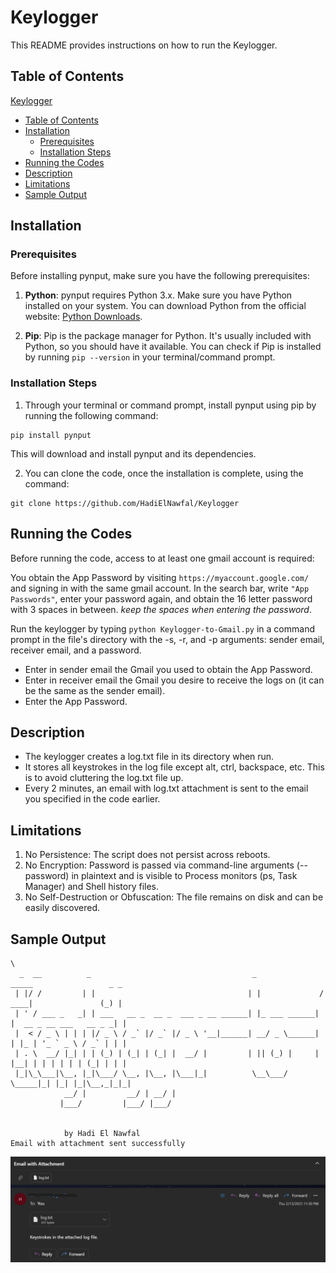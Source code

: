 # Keylogger

This README provides instructions on how to run the Keylogger.

## Table of Contents

 [Keylogger](#keylogger)
  - [Table of Contents](#table-of-contents)
  - [Installation](#installation)
    - [Prerequisites](#prerequisites)
    - [Installation Steps](#installation-steps)
  - [Running the Codes](#running-the-codes)
  - [Description](#Description)
  - [Limitations](#limitations)
  - [Sample Output](#Sample-Output)

## Installation

### Prerequisites

Before installing pynput, make sure you have the following prerequisites:

1. **Python**: pynput requires Python 3.x. Make sure you have Python installed on your system. You can download Python from the official website: [Python Downloads](https://www.python.org/downloads/).

2.   **Pip**: Pip is the package manager for Python. It's usually included with Python, so you should have it available. You can check if Pip is installed by running `pip --version` in your terminal/command prompt.

### Installation Steps

1. Through your terminal or command prompt, install pynput using pip by running the following command:
```
pip install pynput
```
This will download and install pynput and its dependencies.

2. You can clone the code, once the installation is complete, using the command:
```
git clone https://github.com/HadiElNawfal/Keylogger
```

## Running the Codes

Before running the code, access to at least one gmail account is required:

You obtain the App Password by visiting `https://myaccount.google.com/` and signing in with the same gmail account. In the search bar, write `"App Passwords"`, enter your password again, and obtain the 16 letter password with 3 spaces in between. *keep the spaces when entering the password*.

Run the keylogger by typing `python Keylogger-to-Gmail.py` in a command prompt in the file's directory with the -s, -r, and -p arguments: sender email, receiver email, and a password.

* Enter in sender email the Gmail you used to obtain the App Password.
* Enter in receiver email the Gmail you desire to receive the logs on (it can be the same as the sender email).
* Enter the App Password.

## Description
* The keylogger creates a log.txt file in its directory when run.
* It stores all keystrokes in the log file except alt, ctrl, backspace, etc. This is to avoid cluttering the log.txt file up.
* Every 2 minutes, an email with log.txt attachment is sent to the email you specified in the code earlier.

## Limitations
1. No Persistence:
The script does not persist across reboots.
2. No Encryption:
Password is passed via command-line arguments (--password) in plaintext and is visible to Process monitors (ps, Task Manager) and Shell history files.
3. No Self-Destruction or Obfuscation:
The file remains on disk and can be easily discovered.

## Sample Output
```
\
  _  __          _                                    _               _____                 _ _ 
 | |/ /         | |                                  | |             / ____|               (_) |
 | ' / ___ _   _| | ___   __ _  __ _  ___ _ __ ______| |_ ___ ______| |  __ _ __ ___   __ _ _| |
 |  < / _ \ | | | |/ _ \ / _` |/ _` |/ _ \ '__|______| __/ _ \______| | |_ | '_ ` _ \ / _` | | |
 | . \  __/ |_| | | (_) | (_| | (_| |  __/ |         | || (_) |     | |__| | | | | | | (_| | | |
 |_|\_\___|\__, |_|\___/ \__, |\__, |\___|_|          \__\___/       \_____|_| |_| |_|\__,_|_|_|
            __/ |         __/ | __/ |
           |___/         |___/ |___/


            by Hadi El Nawfal
Email with attachment sent successfully
```
![Email](email.png "This shows the email received")









